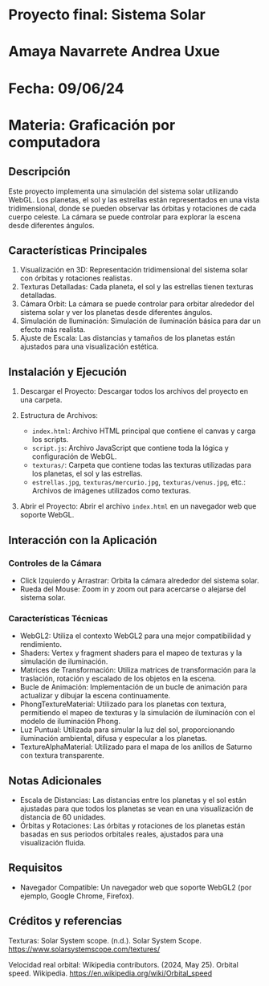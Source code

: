 
# Proyecto final: Sistema Solar  #
# Amaya Navarrete Andrea Uxue    #
# Fecha: 09/06/24     #
# Materia: Graficación por computadora #

## Descripción

Este proyecto implementa una simulación del sistema solar utilizando WebGL. Los planetas, el sol y las estrellas están representados en una vista tridimensional, donde se pueden observar las órbitas y rotaciones de cada cuerpo celeste. La cámara se puede controlar para explorar la escena desde diferentes ángulos.

## Características Principales

1. Visualización en 3D: Representación tridimensional del sistema solar con órbitas y rotaciones realistas.
2. Texturas Detalladas: Cada planeta, el sol y las estrellas tienen texturas detalladas.
3. Cámara Orbit: La cámara se puede controlar para orbitar alrededor del sistema solar y ver los planetas desde diferentes ángulos.
4. Simulación de Iluminación: Simulación de iluminación básica para dar un efecto más realista.
5. Ajuste de Escala: Las distancias y tamaños de los planetas están ajustados para una visualización estética.

## Instalación y Ejecución

1. Descargar el Proyecto: Descargar todos los archivos del proyecto en una carpeta.
2. Estructura de Archivos:
   - `index.html`: Archivo HTML principal que contiene el canvas y carga los scripts.
   - `script.js`: Archivo JavaScript que contiene toda la lógica y configuración de WebGL.
   - `texturas/`: Carpeta que contiene todas las texturas utilizadas para los planetas, el sol y las estrellas.
   - `estrellas.jpg`, `texturas/mercurio.jpg`, `texturas/venus.jpg`, etc.: Archivos de imágenes utilizados como texturas.

3. Abrir el Proyecto: Abrir el archivo `index.html` en un navegador web que soporte WebGL.

## Interacción con la Aplicación

### Controles de la Cámara

- Click Izquierdo y Arrastrar: Orbita la cámara alrededor del sistema solar.
- Rueda del Mouse: Zoom in y zoom out para acercarse o alejarse del sistema solar.

### Características Técnicas

- WebGL2: Utiliza el contexto WebGL2 para una mejor compatibilidad y rendimiento.
- Shaders: Vertex y fragment shaders para el mapeo de texturas y la simulación de iluminación.
- Matrices de Transformación: Utiliza matrices de transformación para la traslación, rotación y escalado de los objetos en la escena.
- Bucle de Animación: Implementación de un bucle de animación para actualizar y dibujar la escena continuamente.
- PhongTextureMaterial: Utilizado para los planetas con textura, permitiendo el mapeo de texturas y la simulación de iluminación con el modelo de iluminación Phong.
- Luz Puntual: Utilizada para simular la luz del sol, proporcionando iluminación ambiental, difusa y especular a los planetas.
- TextureAlphaMaterial: Utilizado para el mapa de los anillos de Saturno con textura transparente.

## Notas Adicionales

- Escala de Distancias: Las distancias entre los planetas y el sol están ajustadas para que todos los planetas se vean en una visualización de distancia de 60 unidades.
- Órbitas y Rotaciones: Las órbitas y rotaciones de los planetas están basadas en sus periodos orbitales reales, ajustados para una visualización fluida.

## Requisitos

- Navegador Compatible: Un navegador web que soporte WebGL2 (por ejemplo, Google Chrome, Firefox).

## Créditos y referencias
Texturas:
Solar System scope. (n.d.). Solar System Scope. https://www.solarsystemscope.com/textures/

Velocidad real orbital:
Wikipedia contributors. (2024, May 25). Orbital speed. Wikipedia. https://en.wikipedia.org/wiki/Orbital_speed

